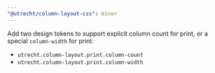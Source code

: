 ```yaml
---
"@utrecht/column-layout-css": minor
---
```


Add two design tokens to support explicit column count for print, or a special `column-width` for print:

- `utrecht.column-layout.print.column-count`
- `utrecht.column-layout.print.column-width`
